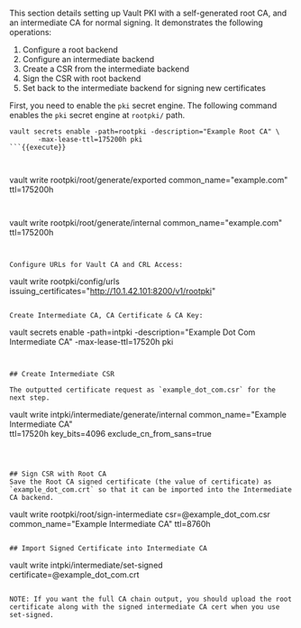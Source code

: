 This section details setting up Vault PKI with a self-generated root CA, and an intermediate CA for normal signing. It demonstrates the following operations:

1. Configure a root backend
1. Configure an intermediate backend
1. Create a CSR from the intermediate backend
1. Sign the CSR with root backend
1. Set back to the intermediate backend for signing new certificates

First, you need to enable the `pki` secret engine. The following command enables the `pki` secret engine at `rootpki/` path. 

```
vault secrets enable -path=rootpki -description="Example Root CA" \
       -max-lease-ttl=175200h pki
```{{execute}}



```
vault write rootpki/root/generate/exported common_name="example.com" ttl=175200h
```{{execute}}


```
vault write rootpki/root/generate/internal common_name="example.com" ttl=175200h
```{{execute}}


Configure URLs for Vault CA and CRL Access:

```
vault write rootpki/config/urls issuing_certificates="http://10.1.42.101:8200/v1/rootpki"
```{{execute}}

Create Intermediate CA, CA Certificate & CA Key:

```
vault secrets enable -path=intpki -description="Example Dot Com Intermediate CA" -max-lease-ttl=17520h pki
```{{execute}}


## Create Intermediate CSR

The outputted certificate request as `example_dot_com.csr` for the next step.

```
vault write intpki/intermediate/generate/internal common_name="Example Intermediate CA" \
      ttl=17520h key_bits=4096 exclude_cn_from_sans=true
```{{execute}}



## Sign CSR with Root CA
Save the Root CA signed certificate (the value of certificate) as `example_dot_com.crt` so that it can be imported into the Intermediate CA backend.

```
vault write rootpki/root/sign-intermediate csr=@example_dot_com.csr common_name="Example Intermediate CA" ttl=8760h
```{{execute}}

## Import Signed Certificate into Intermediate CA

```
vault write intpki/intermediate/set-signed certificate=@example_dot_com.crt
```{{execute}}

NOTE: If you want the full CA chain output, you should upload the root certificate along with the signed intermediate CA cert when you use set-signed.

